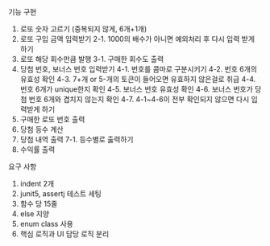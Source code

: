 기능 구현
1. 로또 숫자 고르기 (중복되지 않게, 6개+1개)
2. 로또 구입 금액 입력받기
    2-1. 1000의 배수가 아니면 예외처리 후 다시 입력 받게 하기
3. 로또 해당 회수만큼 발행
    3-1. 구매한 회수도 출력
4. 당첨 번호, 보너스 번호 입력받기
    4-1. 번호를 콤마로 구분시키기
    4-2. 번호 6개의 유효성 확인
    4-3. 7+개 or 5-개의 토큰이 들어오면 유효하지 않은걸로 취급
    4-4. 번호 6개가 unique한지 확인
    4-5. 보너스 번호 유효성 확인
    4-6. 보너스 번호가 당첨 번호 6개와 겹치지 않는지 확인
    4-7. 4-1~4-6이 전부 확인되지 않으면 다시 입력받게 하기
5. 구매한 로또 번호 출력
6. 당첨 등수 계산
7. 당첨 내역 출력
    7-1. 등수별로 춣력하기
8. 수익률 출력

요구 사항
1. indent 2개
2. junit5, assertj 테스트 세팅
3. 함수 당 15줄
4. else 지양
5. enum class 사용
6. 핵심 로직과 UI 담당 로직 분리
